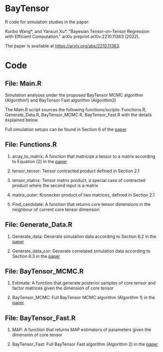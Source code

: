# BayTensor
R code for simulation studies in the paper:

Kunbo Wang*, and Yanxun Xu*. "Bayesian Tensor-on-Tensor Regression with Efficient Computation." arXiv preprint arXiv:2210.11363 (2022).

The paper is available at https://arxiv.org/abs/2210.11363.

# Code
## File: Main.R
Simulation analyses under the proposed BayTensor MCMC algorithm (Algorithm1) and BayTensor Fast algorithm (Algorithm2) 

The Main.R script sources the following functions/scripts: Functions.R, Generate_Data.R, BayTensor_MCMC.R, BayTensor_Fast.R with the details explained below.

Full simulation setups can be found in Section 6 of the [paper](https://arxiv.org/abs/2210.11363) 

## File: Functions.R 
1. array_to_matrix: 
	A function that matricize a tensor to a matrix according to Equation (2) in the [paper](https://arxiv.org/abs/2210.11363)

2. tensor_tensor:
	Tensor contracted product defined in Section 2.1

3. tensor_matrix:
	Tensor matrix product, a special case of contracted product where the second input is a matrix

4. matrix_outer:
	Kronecker product of two matrices, defined in Section 2.1

5. Find_candidate:
	A function that returns core tensor dimensions in the neighbour of current core tensor dimension

## File: Generate_Data.R
1. Generate_data: Generate simulation data according to Section 6.2 in the [paper](https://arxiv.org/abs/2210.11363)

2. Generate_data_cor: Generate correlated simulation data according to Section 6.3 in the [paper](https://arxiv.org/abs/2210.11363)

## File: BayTensor_MCMC.R
1. Estimate: 
	A function that generate posterior samples of core tensor and factor matrices given the dimension of core tensor

2. BayTensor_MCMC:
	Full BayTensor MCMC algorithm (Algorithm 1) in the [paper](https://arxiv.org/abs/2210.11363)

## File: BayTensor_Fast.R
1. MAP:
	A function that returns MAP estimators of parameters given the dimension of core tensor

2. BayTensor_Fast:
	Full BayTensor Fast algorithm (Algorithm 2) in the [paper](https://arxiv.org/abs/2210.11363)


